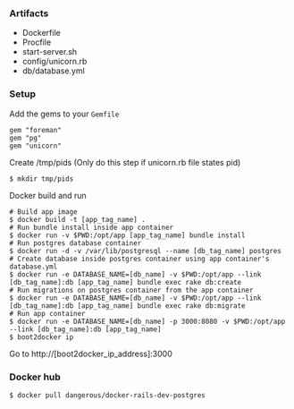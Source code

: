 ### Artifacts
- Dockerfile
- Procfile
- start-server.sh
- config/unicorn.rb
- db/database.yml

### Setup
Add the gems to your `Gemfile`
```
gem "foreman"
gem "pg"
gem "unicorn"
```

Create /tmp/pids (Only do this step if unicorn.rb file states pid)
```
$ mkdir tmp/pids
```

Docker build and run
```
# Build app image
$ docker build -t [app_tag_name] .
# Run bundle install inside app container
$ docker run -v $PWD:/opt/app [app_tag_name] bundle install
# Run postgres database container
$ docker run -d -v /var/lib/postgresql --name [db_tag_name] postgres
# Create database inside postgres container using app container's database.yml
$ docker run -e DATABASE_NAME=[db_name] -v $PWD:/opt/app --link [db_tag_name]:db [app_tag_name] bundle exec rake db:create
# Run migrations on postgres container from the app container
$ docker run -e DATABASE_NAME=[db_name] -v $PWD:/opt/app --link [db_tag_name]:db [app_tag_name] bundle exec rake db:migrate
# Run app container
$ docker run -e DATABASE_NAME=[db_name] -p 3000:8080 -v $PWD:/opt/app --link [db_tag_name]:db [app_tag_name]
$ boot2docker ip
```
Go to http://[boot2docker_ip_address]:3000

### Docker hub
```
$ docker pull dangerous/docker-rails-dev-postgres
```
